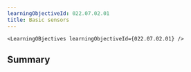 ```yaml
---
learningObjectiveId: 022.07.02.01
title: Basic sensors
---
```


```tsx eval
<LearningOBjectives learningObjectiveId={022.07.02.01} />
```

## Summary
